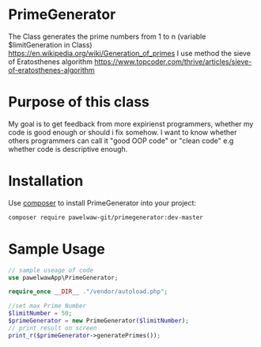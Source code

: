 # PrimeGenerator

The Class generates the prime numbers from 1 to n (variable $limitGeneration in Class)
https://en.wikipedia.org/wiki/Generation_of_primes
I use method the sieve of Eratosthenes algorithm
https://www.topcoder.com/thrive/articles/sieve-of-eratosthenes-algorithm

# Purpose of this class

My goal is to get feedback from more expirienst programmers, whether my code is good enough
or should i fix somehow.
I want to know whether others programmers can call it "good OOP code" or "clean code"
e.g whether code is descriptive enough.


# Installation

Use [composer](https://getcomposer.org) to install PrimeGenerator into your project:

```sh
composer require pawelwaw-git/primegenerator:dev-master
```

# Sample Usage

```php
// sample useage of code
use pawelwawApp\PrimeGenerator;

require_once __DIR__ ."/vendor/autoload.php";

//set max Prime Number
$limitNumber = 50;
$primeGenerator = new PrimeGenerator($limitNumber);
// print result on screen
print_r($primeGenerator->generatePrimes());

```